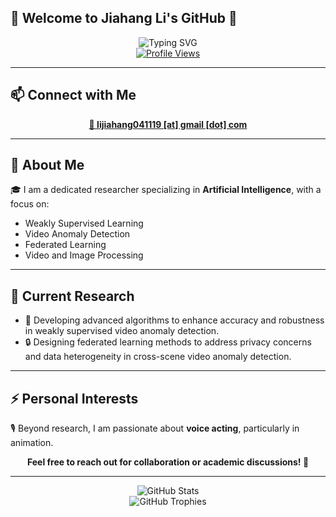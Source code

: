 ## 🎯 Welcome to Jiahang Li's GitHub 👋

<p align="center">
  <img src="https://readme-typing-svg.herokuapp.com?font=Fira+Code&size=28&duration=2500&pause=1000&color=00BFFF&center=true&vCenter=true&width=600&lines=Welcome+to+Jiahang+Li's+GitHub+%F0%9F%91%8B" alt="Typing SVG" />
  <br/>
  <a href="https://komarev.com/ghpvc/?username=rekkles2&abbreviated=true" target="_blank">
    <img src="https://komarev.com/ghpvc/?username=rekkles2&abbreviated=true" alt="Profile Views" />
  </a>
</p>

---

## 📫 Connect with Me

<p align="center">
  <a href="mailto:lijiahang041119@gmail.com">
    <b>📩 lijiahang041119 [at] gmail [dot] com</b>
  </a>
</p>

---

## 🌟 About Me

🎓 I am a dedicated researcher specializing in **Artificial Intelligence**, with a focus on:

- Weakly Supervised Learning
- Video Anomaly Detection
- Federated Learning
- Video and Image Processing

---

## 🔭 Current Research

- 🚀 Developing advanced algorithms to enhance accuracy and robustness in weakly supervised video anomaly detection.
- 🔒 Designing federated learning methods to address privacy concerns and data heterogeneity in cross-scene video anomaly detection.

---

## ⚡ Personal Interests

🎙️ Beyond research, I am passionate about **voice acting**, particularly in animation.

<p align="center"><b>Feel free to reach out for collaboration or academic discussions! 🚀</b></p>

---

<div align="center">
  <img src="https://github-readme-stats.vercel.app/api?username=rekkles2&locale=en&line_height=33&show_icons=true&hide=prs&theme=dracula&rank_icon=github" alt="GitHub Stats" />
  <br/>
  <img src="https://github-profile-trophy.vercel.app/?username=rekkles2&theme=gruvbox&row=1&column=5&no-frame=true&no-bg=true" alt="GitHub Trophies" />
</div>

